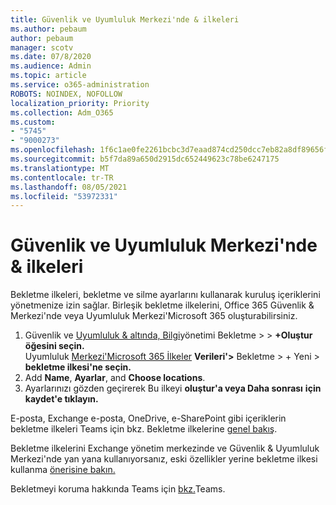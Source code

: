 ```yaml
---
title: Güvenlik ve Uyumluluk Merkezi'nde & ilkeleri
ms.author: pebaum
author: pebaum
manager: scotv
ms.date: 07/8/2020
ms.audience: Admin
ms.topic: article
ms.service: o365-administration
ROBOTS: NOINDEX, NOFOLLOW
localization_priority: Priority
ms.collection: Adm_O365
ms.custom:
- "5745"
- "9000273"
ms.openlocfilehash: 1f6c1ae0fe2261bcbc3d7eaad874cd250dcc7eb82a8df89656fec9d5e60843ca
ms.sourcegitcommit: b5f7da89a650d2915dc652449623c78be6247175
ms.translationtype: MT
ms.contentlocale: tr-TR
ms.lasthandoff: 08/05/2021
ms.locfileid: "53972331"
---
```

# <a name="unified-retention-policies-in-the-security--compliance-center"></a>Güvenlik ve Uyumluluk Merkezi'nde & ilkeleri

Bekletme ilkeleri, bekletme ve silme ayarlarını kullanarak kuruluş içeriklerini yönetmenize izin sağlar. Birleşik bekletme ilkelerini, Office 365 Güvenlik & Merkezi'nde veya Uyumluluk Merkezi'Microsoft 365 oluşturabilirsiniz. 

1. Güvenlik ve [Uyumluluk & altında, Bilgi](https://go.microsoft.com/fwlink/p/?linkid=2077143)yönetimi Bekletme   >    >  **+Oluştur öğesini seçin.** <br/>
    Uyumluluk [Merkezi'Microsoft 365 İlkeler](https://go.microsoft.com/fwlink/p/?linkid=2077149) **Verileri'>** Bekletme > + Yeni  >  **bekletme ilkesi'ne seçin.**
2. Add **Name**, **Ayarlar**, and **Choose locations**.
3. Ayarlarınızı gözden geçirerek Bu ilkeyi **oluştur'a veya Daha sonrası** **için kaydet'e tıklayın.**  
      
E-posta, Exchange e-posta, OneDrive, e-SharePoint gibi içeriklerin bekletme ilkeleri Teams için bkz. Bekletme ilkelerine [genel bakış](https://go.microsoft.com/fwlink/?linkid=2127785).  
    
Bekletme ilkelerini Exchange yönetim merkezinde ve Güvenlik & Uyumluluk Merkezi'nde yan yana kullanıyorsanız, eski özellikler yerine bekletme ilkesi kullanma [önerisine bakın.](/microsoft-365/compliance/retention-policies#use-a-retention-policy-instead-of-older-features)  
    
Bekletmeyi koruma hakkında Teams için [bkz.](/microsoftteams/retention-policies)Teams.